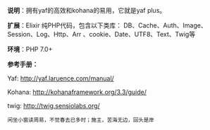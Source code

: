 ﻿**说明**：拥有yaf的高效和kohana的易用，它就是yaf plus。

**扩展**：Elixir 纯PHP代码，包含以下类库：
DB、Cache、Auth、Image、Session、Log、Http、Arr 、cookie、Date、UTF8、Text、Twig等

**环境**：PHP 7.0+


**参考手册：**

Yaf: http://yaf.laruence.com/manual/

Kohana: http://kohanaframework.org/3.3/guide/

twig: http://twig.sensiolabs.org/

`闲坐小窗读周易，不觉春去已多时；施主，苦海无边，回头是岸`
